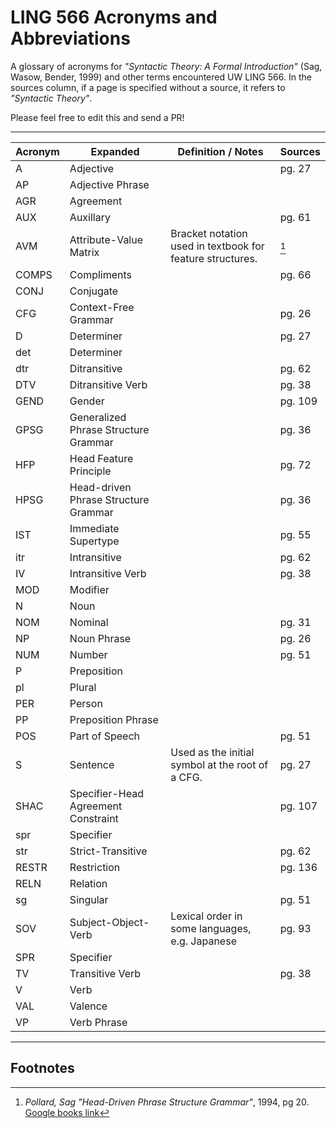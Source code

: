 # LING 566 Acronyms and Abbreviations

A glossary of acronyms for _"Syntactic Theory: A Formal Introduction"_ (Sag, Wasow, Bender, 1999) and other terms encountered UW LING 566. In the sources column, if a page is specified without a source, it refers to _"Syntactic Theory"_.

Please feel free to edit this and send a PR!

---

<!--

Please keep this alphabetized. :) 

Copy-paste template row:     | acronym | word | definition | src |

Meta discussion: Should this include general vocabulary, including words defined in the text explicitly? Or just acronyms?
-->


| Acronym       | Expanded     | Definition / Notes | Sources  |
| ------------- | ------------- | ---------- | ---------|
| A | Adjective | | pg. 27 |
| AP | Adjective Phrase | | |
| AGR | Agreement | | |
| AUX | Auxillary | | pg. 61 |
| AVM | Attribute-Value Matrix | Bracket notation used in textbook for feature structures. | [^1] |
| COMPS  | Compliments  | | pg. 66 |
| CONJ | Conjugate | | |
| CFG | Context-Free Grammar | | pg. 26 |
| D | Determiner | | pg. 27 |
| det | Determiner | | |
| dtr | Ditransitive | | pg. 62 |
| DTV | Ditransitive Verb | | pg. 38 |
| GEND | Gender | | pg. 109 |
| GPSG | Generalized Phrase Structure Grammar | | pg. 36 |
| HFP | Head Feature Principle | | pg. 72 |
| HPSG | Head-driven Phrase Structure Grammar | | pg. 36 |
| IST | Immediate Supertype | | pg. 55 |
| itr  | Intransitive  | | pg. 62 |
| IV | Intransitive Verb | | pg. 38 |
| MOD | Modifier | | |
| N | Noun | | |
| NOM | Nominal | | pg. 31 |
| NP | Noun Phrase | | pg. 26 |
| NUM | Number | | pg. 51 |
| P | Preposition | | |
| pl | Plural | | |
| PER | Person | | |
| PP | Preposition Phrase | | |
| POS | Part of Speech | | pg. 51 |
| S | Sentence | Used as the initial symbol at the root of a CFG. | pg. 27 |
| SHAC | Specifier-Head Agreement Constraint | | pg. 107 |
| spr | Specifier | | |
| str | Strict-Transitive | | pg. 62
| RESTR | Restriction | | pg. 136  |
| RELN | Relation | | |
| sg | Singular | | pg. 51 |
| SOV | Subject-Object-Verb | Lexical order in some languages, e.g. Japanese | pg. 93 |
| SPR | Specifier | | |
| TV | Transitive Verb | | pg. 38 |
| V | Verb | | |
| VAL | Valence | | |
| VP | Verb Phrase | | |


-----

## Footnotes

[^1]: _Pollard, Sag "Head-Driven Phrase Structure Grammar"_, 1994, pg 20. [Google books link](https://books.google.com/books?id=Ftvg8Vo3QHwC&lpg=PP1&pg=PA20#v=onepage&q=avm&f=false)
